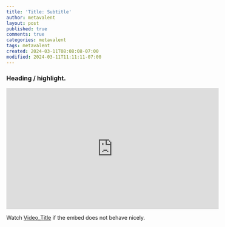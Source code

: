 ```yaml
---
title: 'Title: Subtitle'
author: metavalent
layout: post
published: true
comments: true
categories: metavalent
tags: metavalent
created: 2024-03-11T08:08:08-07:00
modified: 2024-03-11T11:11:11-07:00
---
```


### Heading / highlight.

<!-- YouTube Player -->
<iframe loading="lazy" id="ytplayer" type="text/html" class="center" width="560" height="320" src="https://www.youtube.com/embed/0123456789" frameborder="0"></iframe>

Watch [Video_Title](https://youtu.be/0123456789) if the embed does not behave nicely.